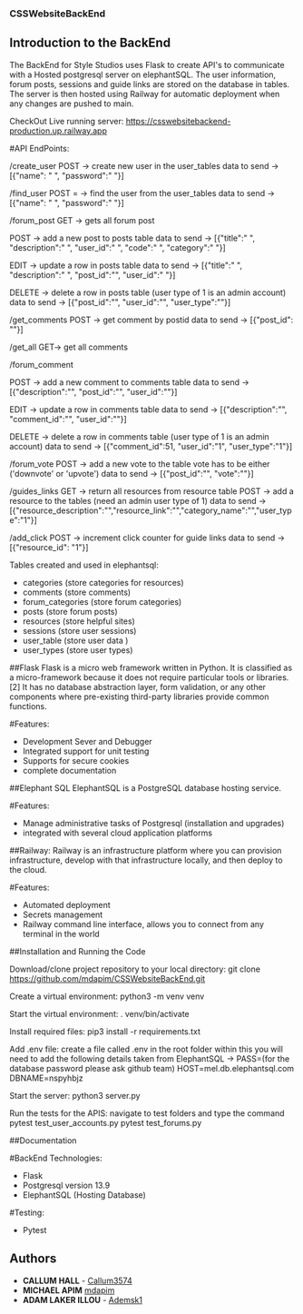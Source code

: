 ### CSSWebsiteBackEnd

## Introduction to the BackEnd
The BackEnd for Style Studios uses Flask to create API's to communicate with a Hosted postgresql server on elephantSQL. The user information, forum posts, sessions and guide links are stored on the database in tables. The server is then hosted using Railway for automatic deployment when any changes are pushed to main.

CheckOut Live running server: https://csswebsitebackend-production.up.railway.app

#API EndPoints:

/create_user
POST -> create new user in the user_tables
data to send -> [{"name": " ", "password":" "}]

/find_user
POST = -> find the user from the user_tables
data to send -> [{"name": " ", "password":" "}]

/forum_post
GET -> gets all forum post

POST -> add a new post to posts table
data to send -> [{"title":" ", "description":" ", "user_id":" ", "code":" ", "category":" "}]

EDIT -> update a row in posts table
data to send -> [{"title":" ", "description":" ", "post_id":"", "user_id":" "}]

DELETE -> delete a row in posts table (user type of 1 is an admin account)
data to send -> [{"post_id":"", "user_id":"", "user_type":""}]

/get_comments
POST -> get comment by postid
data to send -> [{"post_id": ""}]

/get_all
GET-> get all comments

/forum_comment

POST -> add a new comment to comments table
data to send -> [{"description":"", "post_id":"", "user_id":""}]

EDIT -> update a row in comments table
data to send -> [{"description":"", "comment_id":"", "user_id":""}]

DELETE -> delete a row in comments table (user type of 1 is an admin account)
data to send -> [{"comment_id":51, "user_id":"1", "user_type":"1"}]

/forum_vote
POST -> add a new vote to the table vote has to be either ('downvote' or 'upvote')
data to send -> [{"post_id":"", "vote":""}]

/guides_links
GET -> return all resources from resource table
POST -> add a resource to the tables (need an admin user type of 1)
data to send -> [{"resource_description":"","resource_link":"","category_name":"","user_type":"1"}]

/add_click
POST -> increment click counter for guide links
data to send -> [{"resource_id": "1"}]

Tables created and used in elephantsql:

- categories (store categories for resources)
- comments (store comments)
- forum_categories (store forum categories)
- posts (store forum posts)
- resources (store helpful sites)
- sessions (store user sessions)
- user_table (store user data )
- user_types (store user types)

##Flask
Flask is a micro web framework written in Python. It is classified as a micro-framework because it does not require particular tools or libraries.[2] It has no database abstraction layer, form validation, or any other components where pre-existing third-party libraries provide common functions.

#Features:

- Development Sever and Debugger
- Integrated support for unit testing
- Supports for secure cookies
- complete documentation

##Elephant SQL
ElephantSQL is a PostgreSQL database hosting service.

#Features:

- Manage administrative tasks of Postgresql (installation and upgrades)
- integrated with several cloud application platforms

##Railway:
Railway is an infrastructure platform where you can provision infrastructure, develop with that infrastructure locally, and then deploy to the cloud.

#Features:

- Automated deployment
- Secrets management
- Railway command line interface, allows you to connect from any terminal in the world

##Installation and Running the Code

Download/clone project repository to your local directory:
git clone https://github.com/mdapim/CSSWebsiteBackEnd.git

Create a virtual environment:
python3 -m venv venv

Start the virtual environment:
. venv/bin/activate

Install required files:
pip3 install -r requirements.txt

Add .env file:
create a file called .env in the root folder
within this you will need to add the following details taken from ElephantSQL ->
PASS=(for the database password please ask github team)
HOST=mel.db.elephantsql.com
DBNAME=nspyhbjz

Start the server:
python3 server.py

Run the tests for the APIS:
navigate to test folders and type the command
pytest test_user_accounts.py
pytest test_forums.py

##Documentation

#BackEnd Technologies:

- Flask
- Postgresql version 13.9
- ElephantSQL (Hosting Database)

#Testing:

- Pytest

## Authors

- **CALLUM HALL** - [Callum3574](https://github.com/Callum3574)
- **MICHAEL APIM** [mdapim](https://github.com/mdapim)
- **ADAM LAKER ILLOU** - [Ademsk1](https://github.com/Ademsk1)
